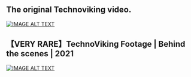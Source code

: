 

## The original Technoviking video.
[![IMAGE ALT TEXT](http://img.youtube.com/vi/UjCdB5p2v0Y/0.jpg)](http://www.youtube.com/watch?v=UjCdB5p2v0Y)

## 【VERY RARE】TechnoViking Footage | Behind the scenes | 2021
[![IMAGE ALT TEXT](http://img.youtube.com/vi/24uSc5IkEXI/0.jpg)](http://www.youtube.com/watch?v=24uSc5IkEXI)